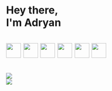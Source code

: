 <h1>Hey there,<br>I'm Adryan<h1>

<div>
  <img width="40" height="40" src="https://cdn.jsdelivr.net/gh/devicons/devicon/icons/nextjs/nextjs-original-wordmark.svg" />
  <img width="40" height="40" src="https://cdn.jsdelivr.net/gh/devicons/devicon/icons/react/react-original.svg" />
  <img width="40" height="40" src="https://cdn.jsdelivr.net/gh/devicons/devicon/icons/redux/redux-original.svg" />
  <img width="40" height="40" src="https://cdn.jsdelivr.net/gh/devicons/devicon/icons/sass/sass-original.svg" />
  <img width="40" height="40" src="https://cdn.jsdelivr.net/gh/devicons/devicon/icons/graphql/graphql-plain.svg" />
  <img width="40" height="40" src="https://cdn.jsdelivr.net/gh/devicons/devicon/icons/gulp/gulp-plain.svg" />
</div>
<br>
<div>
  <img src="https://github-readme-stats.vercel.app/api?username=adryanrosa&count_private=false&hide=stars,issues&show_icons=true&theme=dracula" />
  <br>
  <img src="https://github-readme-stats.vercel.app/api/top-langs/?username=adryanrosa&layout=compact&theme=dracula" />
</div>
